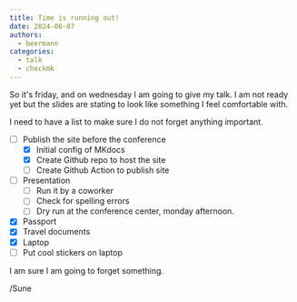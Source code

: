 ```yaml
---
title: Time is running out!
date: 2024-06-07
authors:
  - beermann
categories:
  - talk
  - checkmk
---
```


So it's friday, and on wednesday I am going to give my talk. I am not ready yet but the slides are stating to look like something I feel comfortable with. 

I need to have a list to make sure I do not forget anything important.

- [ ] Publish the site before the conference
    * [x] Initial config of MKdocs
    * [x] Create Github repo to host the site
    * [ ] Create Github Action to publish site
- [ ] Presentation
    * [ ] Run it by a coworker
    * [ ] Check for spelling errors
    * [ ] Dry run at the conference center, monday afternoon.
- [x] Passport
- [x] Travel documents
- [x] Laptop
- [ ] Put cool stickers on laptop

I am sure I am going to forget something.

/Sune
